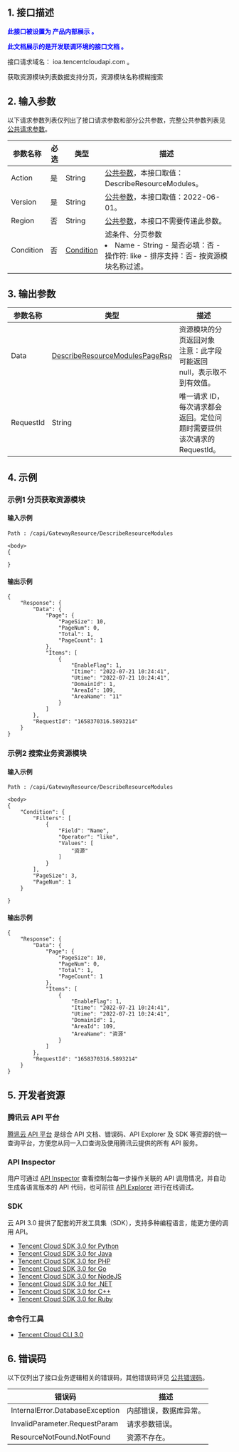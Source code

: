 ## 1. 接口描述

<strong><font color="blue">此接口被设置为 产品内部展示 。</font></strong>

<strong><font color="blue">此文档展示的是开发联调环境的接口文档 。</font></strong>

接口请求域名： ioa.tencentcloudapi.com 。

获取资源模块列表数据支持分页，资源模块名称模糊搜索

## 2. 输入参数

以下请求参数列表仅列出了接口请求参数和部分公共参数，完整公共参数列表见 [公共请求参数](/document/product/1679/14881?!preview&preview_docmenu=1&lang=cn&!document=1)。

| 参数名称 | 必选 | 类型 | 描述 |
|---------|---------|---------|---------|
| Action | 是 | String | [公共参数](/document/product/1679/14881?!preview&preview_docmenu=1&lang=cn&!document=1)，本接口取值：DescribeResourceModules。 |
| Version | 是 | String | [公共参数](/document/product/1679/14881?!preview&preview_docmenu=1&lang=cn&!document=1)，本接口取值：2022-06-01。 |
| Region | 否 | String | [公共参数](/document/product/1679/14881?!preview&preview_docmenu=1&lang=cn&!document=1)，本接口不需要传递此参数。 |
| Condition | 否 | [Condition](/document/product/1679/76684?!preview&preview_docmenu=1&lang=cn&!document=1#Condition) | 滤条件、分页参数<br/><li>Name - String - 是否必填：否 - 操作符: like  - 排序支持：否- 按资源模块名称过滤。</li> |

## 3. 输出参数

| 参数名称 | 类型 | 描述 |
|---------|---------|---------|
| Data | [DescribeResourceModulesPageRsp](/document/product/1679/76684?!preview&preview_docmenu=1&lang=cn&!document=1#DescribeResourceModulesPageRsp) | 资源模块的分页返回对象<br/>注意：此字段可能返回 null，表示取不到有效值。|
| RequestId | String | 唯一请求 ID，每次请求都会返回。定位问题时需要提供该次请求的 RequestId。|

## 4. 示例

### 示例1 分页获取资源模块

#### 输入示例

```
Path : /capi/GatewayResource/DescribeResourceModules

<body>
{
   
}
```

#### 输出示例

```
{
    "Response": {
        "Data": {
            "Page": {
                "PageSize": 10,
                "PageNum": 0,
                "Total": 1,
                "PageCount": 1
            },
            "Items": [
                {
                    "EnableFlag": 1,
                    "Itime": "2022-07-21 10:24:41",
                    "Utime": "2022-07-21 10:24:41",
                    "DomainId": 1,
                    "AreaId": 109,
                    "AreaName": "11"
                }
            ]
        },
        "RequestId": "1658370316.5893214"
    }
}
```

### 示例2 搜索业务资源模块

#### 输入示例

```
Path : /capi/GatewayResource/DescribeResourceModules

<body>
{
    "Condition": {
        "Filters": [
            {
                "Field": "Name",
                "Operator": "like",
                "Values": [
                    "资源"
                ]
            }
        ],
        "PageSize": 3,
        "PageNum": 1
    }
    
}
```

#### 输出示例

```
{
    "Response": {
        "Data": {
            "Page": {
                "PageSize": 10,
                "PageNum": 0,
                "Total": 1,
                "PageCount": 1
            },
            "Items": [
                {
                    "EnableFlag": 1,
                    "Itime": "2022-07-21 10:24:41",
                    "Utime": "2022-07-21 10:24:41",
                    "DomainId": 1,
                    "AreaId": 109,
                    "AreaName": "资源"
                }
            ]
        },
        "RequestId": "1658370316.5893214"
    }
}
```


## 5. 开发者资源

### 腾讯云 API 平台

[腾讯云 API 平台](https://cloud.tencent.com/api) 是综合 API 文档、错误码、API Explorer 及 SDK 等资源的统一查询平台，方便您从同一入口查询及使用腾讯云提供的所有 API 服务。

### API Inspector

用户可通过 [API Inspector](https://cloud.tencent.com/document/product/1278/49361) 查看控制台每一步操作关联的 API 调用情况，并自动生成各语言版本的 API 代码，也可前往 [API Explorer](https://cloud.tencent.com/document/product/1278/46697) 进行在线调试。

### SDK

云 API 3.0 提供了配套的开发工具集（SDK），支持多种编程语言，能更方便的调用 API。

* [Tencent Cloud SDK 3.0 for Python](https://github.com/TencentCloud/tencentcloud-sdk-python/blob/master/tencentcloud/ioa/v20220601/ioa_client.py)
* [Tencent Cloud SDK 3.0 for Java](https://github.com/TencentCloud/tencentcloud-sdk-java/blob/master/src/main/java/com/tencentcloudapi/ioa/v20220601/IoaClient.java)
* [Tencent Cloud SDK 3.0 for PHP](https://github.com/TencentCloud/tencentcloud-sdk-php/blob/master/src/TencentCloud/Ioa/V20220601/IoaClient.php)
* [Tencent Cloud SDK 3.0 for Go](https://github.com/TencentCloud/tencentcloud-sdk-go/blob/master/tencentcloud/ioa/v20220601/client.go)
* [Tencent Cloud SDK 3.0 for NodeJS](https://github.com/TencentCloud/tencentcloud-sdk-nodejs/blob/master/tencentcloud/services/ioa/v20220601/ioa_client.js)
* [Tencent Cloud SDK 3.0 for .NET](https://github.com/TencentCloud/tencentcloud-sdk-dotnet/blob/master/TencentCloud/Ioa/V20220601/IoaClient.cs)
* [Tencent Cloud SDK 3.0 for C++](https://github.com/TencentCloud/tencentcloud-sdk-cpp/blob/master/ioa/src/v20220601/IoaClient.cpp)
* [Tencent Cloud SDK 3.0 for Ruby](https://github.com/TencentCloud/tencentcloud-sdk-ruby/blob/master/tencentcloud-sdk-ioa/lib/v20220601/client.rb)

### 命令行工具

* [Tencent Cloud CLI 3.0](https://cloud.tencent.com/document/product/440/6176)

## 6. 错误码

以下仅列出了接口业务逻辑相关的错误码，其他错误码详见 [公共错误码](/document/product/1679/44019?!preview&preview_docmenu=1&lang=cn&!document=1#.E5.85.AC.E5.85.B1.E9.94.99.E8.AF.AF.E7.A0.81)。

| 错误码 | 描述 |
|---------|---------|
| InternalError.DatabaseException | 内部错误，数据库异常。 |
| InvalidParameter.RequestParam | 请求参数错误。 |
| ResourceNotFound.NotFound | 资源不存在。 |
